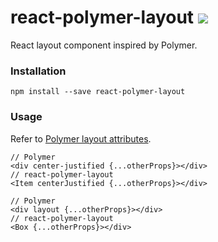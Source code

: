 # react-polymer-layout ![](https://travis-ci.org/wizawu/react-polymer-layout.svg)

React layout component inspired by Polymer.

### Installation

```
npm install --save react-polymer-layout
```

### Usage

Refer to [Polymer layout attributes](https://www.polymer-project.org/0.5/docs/polymer/layout-attrs.html).

```
// Polymer
<div center-justified {...otherProps}></div>
// react-polymer-layout
<Item centerJustified {...otherProps}></div>

// Polymer
<div layout {...otherProps}></div>
// react-polymer-layout
<Box {...otherProps}></div>
```
